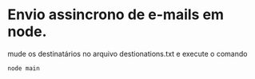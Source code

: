 # Envio assincrono de e-mails em node.

mude os destinatários no arquivo destionations.txt e execute o comando
```
node main
```
